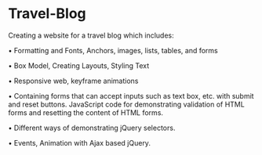 # Travel-Blog
Creating a website for a travel blog which includes:

  •	Formatting and Fonts, Anchors, images, lists, tables, and forms
  
  •	Box Model, Creating Layouts, Styling Text
  
  •	Responsive web, keyframe animations
  
  • Containing forms that can accept inputs such as text box, etc. with submit and reset buttons. JavaScript code for demonstrating validation of HTML forms and resetting the content of HTML forms.
  
  •	Different ways of demonstrating jQuery selectors.
  
  •	Events, Animation with Ajax based jQuery.

  
  

